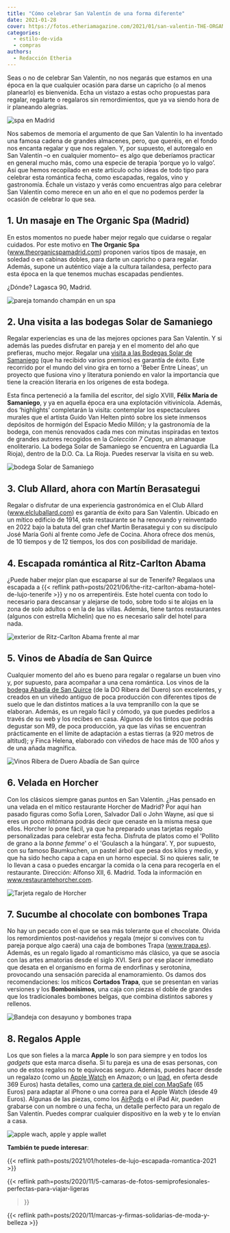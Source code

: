 ```yaml
---
title: "Cómo celebrar San Valentín de una forma diferente"
date: 2021-01-28
cover: https://fotos.etheriamagazine.com/2021/01/san-valentin-THE-ORGANIC-SPA.jpg
categories: 
  - estilo-de-vida
  - compras
authors: 
  - Redacción Etheria
---
```


Seas o no de celebrar San Valentín, no nos negarás que estamos en una época en la que 
cualquier ocasión para darse un capricho (o al menos planearlo) es bienvenida. Echa un 
vistazo a estas ocho propuestas para regalar, regalarte o regalaros sin remordimientos, 
que ya va siendo hora de ir planeando alegrías. 

![spa en Madrid](https://fotos.etheriamagazine.com/2021/01/san-valentin-organic-spa.masaje.jpg "Masaje en pareja en © The Organic Spa.")

Nos sabemos de memoria el argumento de que San Valentín lo ha inventado una famosa 
cadena de grandes almacenes, pero, que queréis, en el fondo nos encanta regalar y que 
nos regalen. Y, por supuesto, el autoregalo en San Valentín –o en cualquier momento– es 
algo que deberíamos practicar en general mucho más, como una especie de terapia ‘porque 
yo lo valgo’. Así que hemos recopilado en este artículo ocho ideas de todo tipo para 
celebrar esta romántica fecha, como escapadas, regalos, vino y gastronomía. Échale un 
vistazo y verás como encuentras algo para celebrar San Valentín como merece en un año en 
el que no podemos perder la ocasión de celebrar lo que sea. 

## 1\. Un masaje en The Organic Spa (Madrid)

En estos momentos no puede haber mejor regalo que cuidarse o regalar cuidados. Por este 
motivo en **The Organic Spa** (www.theorganicspamadrid.com) proponen varios tipos de 
masaje, en soledad o en cabinas dobles, para darte un capricho o para regalar. Además, 
supone un auténtico viaje a la cultura tailandesa, perfecto para esta época en la que 
tenemos muchas escapadas pendientes. 

¿Dónde? Lagasca 90, Madrid. 

![pareja tomando champán en un spa](https://fotos.etheriamagazine.com/2021/01/san-valentin-THE-ORGANIC-SPA.jpg "Jacuzzi con champán en © The Organic Spa.")

## 2\. Una visita a las bodegas Solar de Samaniego

Regalar experiencias es una de las mejores opciones para San Valentín. Y si además las 
puedes disfrutar en pareja y en el momento del año que prefieras, mucho mejor. Regalar 
una [visita a las Bodegas Solar de 
Samaniego](https://www.solardesamaniego.com/visita-bodega) (que ha recibido varios 
premios) es garantía de éxito. Este recorrido por el mundo del vino gira en torno a 
'Beber Entre Líneas', un proyecto que fusiona vino y literatura poniendo en valor la 
importancia que tiene la creación literaria en los orígenes de esta bodega. 

Esta finca perteneció a la familia del escritor, del siglo XVIII, **Félix María de 
Samaniego**, y ya en aquella época era una explotación vitivinícola. Además, dos 
‘highlights’ completarán la visita: contemplar los espectaculares murales que el artista 
Guido Van Helten pintó sobre los siete inmensos depósitos de hormigón del Espacio Medio 
Millón; y la gastronomía de la bodega, con menús renovados cada mes con minutas 
inspiradas en textos de grandes autores recogidos en la _Colección 7 Cepas_, un 
almanaque enoliterario. La bodega Solar de Samaniego se encuentra en Laguardia (La 
Rioja), dentro de la D.O. Ca. La Rioja. Puedes reservar la visita en su web. 

![bodega Solar de Samaniego](https://fotos.etheriamagazine.com/2021/01/San-valentin-Bodega-Solar-de-Samaniego-Guido-Van-Helten.jpg "Murales del artista Guido Van Helten en © Bodegas Solar de Samaniego")

## 3\. Club Allard, ahora con Martín Berasategui

Regalar o disfrutar de una experiencia gastronómica en el Club Allard 
(www.elcluballard.com) es garantía de éxito para San Valentín. Ubicado en un mítico 
edificio de 1914, este restaurante se ha renovando y reinventado en 2022 bajo la batuta 
del gran chef Martín Berasategui y con su discípulo José María Goñi al frente como Jefe 
de Cocina. Ahora ofrece dos menús, de 10 tiempos y de 12 tiempos, los dos con 
posibilidad de maridaje. 

## 4\. Escapada romántica al Ritz-Carlton Abama

¿Puede haber mejor plan que escaparse al sur de Tenerife? Regalaos una escapada a {{< 
reflink path=posts/2021/06/the-ritz-carlton-abama-hotel-de-lujo-tenerife >}} y no os 
arrepentiréis. Este hotel cuenta con todo lo necesario para descansar y alejarse de 
todo, sobre todo si te alojas en la zona de solo adultos o en la de las villas. Además, 
tiene tantos restaurantes (algunos con estrella Michelin) que no es necesario salir del 
hotel para nada. 

![exterior de Ritz-Carlton Abama frente al mar](https://fotos.etheriamagazine.com/2021/01/san-valentin-abama-ritz-carlton.jpg "Hotel © Ritz-Carlton Abama, en el sur de Tenerife.")

## 5\. Vinos de Abadía de San Quirce

Cualquier momento del año es bueno para regalar o regalarse un buen vino y, por 
supuesto, para acompañar a una cena romántica. Los vinos de la [bodega Abadía de San 
Quirce](https://www.abadiadesanquirce.com/es/) (de la DO Ribera del Duero) son 
excelentes, y creados en un viñedo antiguo de poca producción con diferentes tipos de 
suelo que le dan distintos matices a la uva tempranillo con la que se elaboran. Además, 
es un regalo fácil y cómodo, ya que puedes pedirlos a través de su web y los recibes en 
casa. Algunos de los tintos que podrás degustar son M9, de poca producción, ya que las 
viñas se encuentran prácticamente en el límite de adaptación a estas tierras (a 920 
metros de altitud); y Finca Helena, elaborado con viñedos de hace más de 100 años y de 
una añada magnífica. 

![Vinos Ribera de Duero Abadía de San quirce](https://fotos.etheriamagazine.com/2021/01/san-valentin-Abadía-de-San-Quirce.jpg "Vinos M9 2018 y Finca Helena 2015 de © Abadía de San Quirce")

## 6\. Velada en Horcher

Con los clásicos siempre ganas puntos en San Valentín. ¿Has pensado en una velada en el 
mítico restaurante Horcher de Madrid? Por aquí han pasado figuras como Sofía Loren, 
Salvador Dalí o John Wayne, así que si eres un poco mitómana podrás decir que cenaste en 
la misma mesa que ellos. Horcher lo pone fácil, ya que ha preparado unas tarjetas regalo 
personalizadas para celebrar esta fecha. Disfruta de platos como el 'Pollito de grano a 
la _bonne femme_' o el 'Goulasch a la húngara'. Y, por supuesto, con su famoso 
Baumkuchen, un pastel árbol que pesa dos kilos y medio, y que ha sido hecho capa a capa 
en un horno especial. Si no quieres salir, te lo llevan a casa o puedes encargar la 
comida o la cena para recogerla en el restaurante. Dirección: Alfonso XII, 6. Madrid. 
Toda la información en www.restaurantehorcher.com. 

![Tarjeta regalo de Horcher](https://fotos.etheriamagazine.com/2021/01/san-valentin-Horcher.jpg "Tarjeta-regalo de San Valentín del restaurante © Horcher.")

## 7\. Sucumbe al chocolate con bombones Trapa

No hay un pecado con el que se sea más tolerante que el chocolate. Olvida los 
remordimientos post-navideños y regala (mejor si convives con tu pareja porque algo 
caerá) una caja de bombones Trapa (www.trapa.es). Además, es un regalo ligado al 
romanticismo más clásico, ya que se asocia con las artes amatorias desde el siglo XVI. 
Será por ese placer inmediato que desata en el organismo en forma de endorfinas y 
serotonina, provocando una sensación parecida al enamoramiento. Os damos dos 
recomendaciones: los míticos **Cortados Trapa**, que se presentan en varias versiones y 
los **Bombonísimos**, una caja con piezas el doble de grandes que los tradicionales 
bombones belgas, que combina distintos sabores y rellenos. 

![Bandeja con desayuno y bombones trapa](https://fotos.etheriamagazine.com/2021/01/san-valentin-bombones-trapa.jpg "Caja Bombonísimos de Bombones Trapa. © David de Luis")

## 8\. Regalos Apple

Los que son fieles a la marca **Apple** lo son para siempre y en todos los _gadgets_ que 
esta marca diseña. Si tu pareja es una de esas personas, con uno de estos regalos no te 
equivocas seguro. Además, puedes hacer desde un regalazo (como un [Apple 
Watch](https://amzn.to/3Sqqex7) en Amazon; o un [Ipad](https://amzn.to/3HrmYv3), en 
oferta desde 369 Euros) hasta detalles, como una [cartera de piel con 
MagSafe](https://amzn.to/42bIQnJ) (65 Euros) para adaptar al iPhone o una correa para el 
Apple Watch (desde 49 Euros). Algunas de las piezas, como los 
[AirPods](https://amzn.to/2YhmgKs) o el iPad Air, pueden grabarse con un nombre o una 
fecha, un detalle perfecto para un regalo de San Valentín. Puedes comprar cualquier 
dispositivo en la web y te lo envían a casa. 

![apple wach, apple y apple wallet](https://fotos.etheriamagazine.com/2021/01/regalos-san-valentin-apple.jpg "Regalos de © Apple para San Valentín.")

**También te puede interesar**: 

{{< reflink path=posts/2021/01/hoteles-de-lujo-escapada-romantica-2021 >}} 

{{< reflink 
path=posts/2020/11/5-camaras-de-fotos-semiprofesionales-perfectas-para-viajar-ligeras 
>}} 

{{< reflink path=posts/2020/11/marcas-y-firmas-solidarias-de-moda-y-belleza >}}
